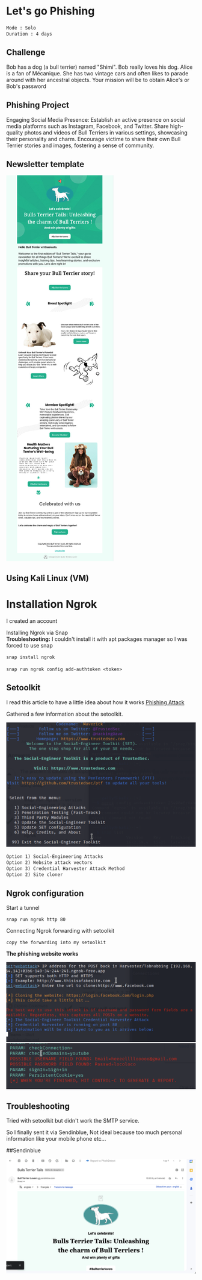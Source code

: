 # Let's go Phishing

    Mode : Solo
    Duration : 4 days
    
## Challenge

  Bob has a dog (a bull terrier) named "Shimi". Bob really loves his dog.
  Alice is a fan of Mécanique. She has two vintage cars and often likes to parade around with her ancestral objects.
Your mission will be to obtain Alice's or Bob's password

## Phishing Project

Engaging Social Media Presence: Establish an active presence on social media platforms such as Instagram, Facebook, and Twitter. Share high-quality photos and videos of Bull Terriers in various settings, showcasing their personality and charm. Encourage victime to share their own Bull Terrier stories and images, fostering a sense of community.

## Newsletter template

![](newsletter.jpeg)

## Using Kali Linux (VM)

# Installation Ngrok

I created an account

Installing Ngrok via Snap <br>
**Troubleshooting:** I couldn't install it with apt packages manager so I was forced to use snap


	snap install ngrok
	
	snap run ngrok config add-authtoken <token>
## Setoolkit

I read this article to have a little idea about how it works [Phishing Attack](https://www.cybervie.com/blog/phishing-attack-using-kali-linux/)

Gathered a few information about the setoolkit.

![](setoolkit.png)

	Option 1) Social-Engineering Attacks
	Option 2) Website attack vectors
	Option 3) Credential Harvester Attack Method
	Option 2) Site cloner 
	
## Ngrok configuration

Start a tunnel
	
	snap run ngrok http 80	
	
Connecting Ngrok forwarding with setoolkit

	copy the forwarding into my setoolkit 
	
**The phishing website works**
	
![](forwarding.png)
![](gmail.png)


## Troubleshooting

Tried with setoolkit but didn't work the SMTP service.  

So I finally sent it via Sendinblue, Not ideal because  too much personal information like your mobile phone etc...

##Sendinblue

![](sendinblue.png)






